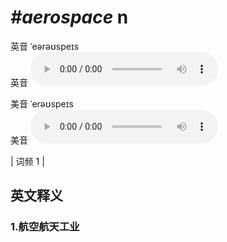 # ***\#aerospace*** n
英音 ˈeərəʊspeɪs  
英音
<audio src="./media/aerospace1_AAC.aac" controls="controls"></audio>

美音 ˈerəʊspeɪs  
美音
<audio src="./media/aerospace2_AAC.aac" controls="controls"></audio>



| 词频 1 |  

英文释义
---
### 1.**航空航天工业**  


